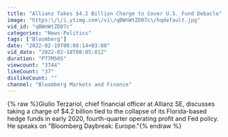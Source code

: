 ```yaml
---
title: "Allianz Takes $4.2 Billion Charge to Cover U.S. Fund Debacle"
image: "https:\/\/i.ytimg.com\/vi\/qBWnWtZD07c\/hqdefault.jpg"
vid_id: "qBWnWtZD07c"
categories: "News-Politics"
tags: ["Bloomberg"]
date: "2022-02-19T08:08:14+03:00"
vid_date: "2022-02-18T08:05:01Z"
duration: "PT7M50S"
viewcount: "3744"
likeCount: "37"
dislikeCount: ""
channel: "Bloomberg Markets and Finance"
---
```

{% raw %}Giulio Terzariol, chief financial officer at Allianz SE, discusses taking a charge of $4.2 billion tied to the collapse of its Florida-based hedge funds in early 2020, fourth-quarter operating profit and Fed policy. He speaks on &quot;Bloomberg Daybreak: Europe.&quot;{% endraw %}
